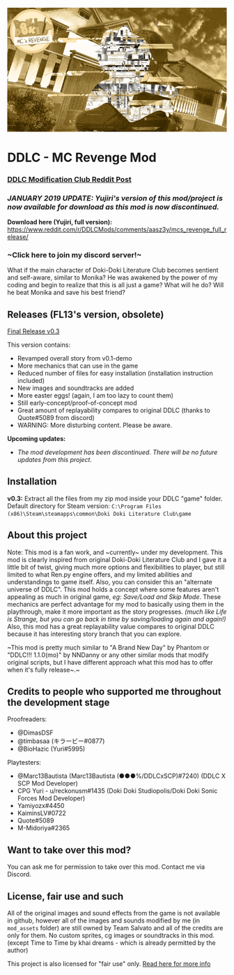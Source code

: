 ![DDLCMCR](https://github.com/firelightning13/DDLC-MCRevengeMod/blob/0.3-demo/mod_assets/bg/warning.png?raw=true)

# DDLC - MC Revenge Mod
### [DDLC Modification Club Reddit Post](https://www.reddit.com/r/DDLCMods/comments/8v6d1a/ddlc_mcs_revenge_mod_v03_update_is_here/)

### _JANUARY 2019 UPDATE: Yujiri's version of this mod/project is now available for download as this mod is now discontinued._
**Download here (Yujiri, full version):** https://www.reddit.com/r/DDLCMods/comments/aasz3y/mcs_revenge_full_release/

### ~Click here to join my discord server!~
What if the main character of Doki-Doki Literature Club becomes sentient and self-aware, similar to Monika? He was awakened by the power of my coding and begin to realize that this is all just a game? What will he do? Will he beat Monika and save his best friend?

## Releases (FL13's version, obsolete)
[Final Release v0.3](https://github.com/firelightning13/DDLC-MCRevengeMod/releases/tag/v0.3)

This version contains:
- Revamped overall story from v0.1-demo
- More mechanics that can use in the game
- Reduced number of files for easy installation (installation instruction included)
- New images and soundtracks are added
- More easter eggs! (again, I am too lazy to count them)
- Still early-concept/proof-of-concept mod
- Great amount of replayability compares to original DDLC (thanks to Quote#5089 from discord)
- WARNING: More disturbing content. Please be aware.

**Upcoming updates:**
- _The mod development has been discontinued. There will be no future updates from this project._

## Installation
**v0.3:** Extract all the files from my zip mod inside your DDLC "game" folder. Default directory for Steam version: ```C:\Program Files (x86)\Steam\steamapps\common\Doki Doki Literature Club\game```

## About this project
Note: This mod is a fan work, and ~currently~ under my development. This mod is clearly inspired from original Doki-Doki Literature Club and I gave it a little bit of twist, giving much more options and flexibilities to player, but still limited to what Ren.py engine offers, and my limited abilities and understandings to game itself. Also, you can consider this an "alternate universe of DDLC". This mod holds a concept where some features aren't appealing as much in original game, _eg: Save/Load and Skip Mode_. These mechanics are perfect advantage for my mod to basically using them in the playthrough, make it more important as the story progresses. _(much like Life is Strange, but you can go back in time by saving/loading again and again!)_ Also, this mod has a great replayability value compares to original DDLC because it has interesting story branch that you can explore.

~This mod is pretty much similar to "A Brand New Day" by Phantom or "DDLC!!! 1.1.0(mo)" by NNDanny or any other similar mods that modify original scripts, but I have different approach what this mod has to offer when it's fully release~.~

## Credits to people who supported me throughout the development stage
Proofreaders:
- @DimasDSF
- @timbasaa (キラービー#0877)
- @BioHazic (Yuri#5995)

Playtesters:
- @Marc13Bautista (Marc13Bautista (●●●%/DDLCxSCP)#7240) (DDLC X SCP Mod Developer)
- CPG Yuri - u/reckonusm#1435 (Doki Doki Studiopolis/Doki Doki Sonic Forces Mod Developer)
- Yamiyozx#4450
- KaiminsLV#0722
- Quote#5089
- M-Midoriya#2365

## Want to take over this mod?
You can ask me for permission to take over this mod. Contact me via Discord.

## License, fair use and such
All of the original images and sound effects from the game is not available in github, however all of the images and sounds modified by me (in `mod_assets` folder) are still owned by Team Salvato and all of the credits are only for them. No custom sprites, cg images or soundtracks in this mod. (except Time to Time by khai dreams - which is already permitted by the author)

This project is also licensed for "fair use" only. [Read here for more info](https://github.com/firelightning13/DDLC-MCRevengeMod/blob/master/LICENSE.md)
